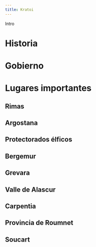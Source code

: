```yaml
---
title: Kratoi
---
```


Intro

# Historia



# Gobierno



# Lugares importantes

## Rimas

## Argostana

## Protectorados élficos

## Bergemur

## Grevara

## Valle de Alascur

## Carpentia

## Provincia de Roumnet

## Soucart
